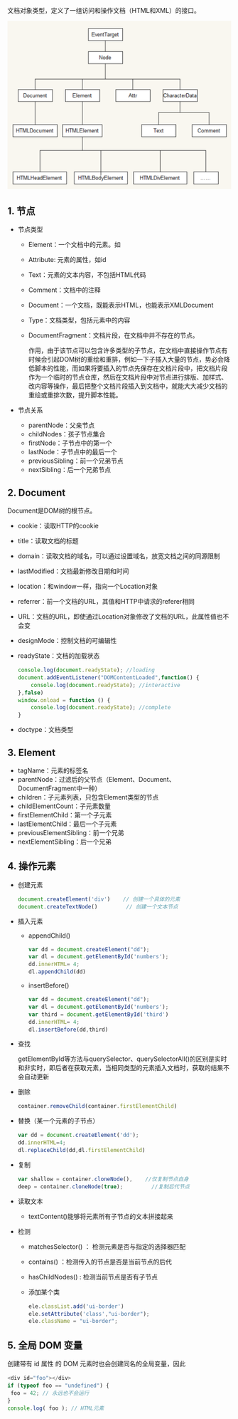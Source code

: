 文档对象类型，定义了一组访问和操作文档（HTML和XML）的接口。 

![BOM.png](./images/BOM.png)



## 1. 节点 

- 节点类型 

  - Element：一个文档中的元素。如<div>

  - Attribute: 元素的属性，如id

  - Text：元素的文本内容，不包括HTML代码

  - Comment：文档中的注释

  - Document：一个文档，既能表示HTML，也能表示XMLDocument

  - Type：文档类型，包括<DOCTYPE>元素中的内容

  - DocumentFragment：文档片段，在文档中并不存在的节点。

    作用，由于该节点可以包含许多类型的子节点，在文档中直接操作节点有时候会引起DOM树的重绘和重排，例如一下子插入大量的节点，势必会降低脚本的性能，而如果将要插入的节点先保存在文档片段中，把文档片段作为一个临时的节点仓库，然后在文档片段中对节点进行排版、加样式、改内容等操作，最后把整个文档片段插入到文档中，就能大大减少文档的重绘或重排次数，提升脚本性能。 

- 节点关系

  - parentNode：父亲节点
  - childNodes：孩子节点集合
  - firstNode：子节点中的第一个
  - lastNode：子节点中的最后一个
  - previousSibling：前一个兄弟节点
  - nextSibling：后一个兄弟节点 



## 2. Document

Document是DOM树的根节点。

- cookie：读取HTTP的cookie

- title：读取文档的标题

- domain：读取文档的域名，可以通过设置域名，放宽文档之间的同源限制

- lastModified：文档最新修改日期和时间

- location：和window一样，指向一个Location对象

- referrer：前一个文档的URL，其值和HTTP中请求的referer相同

- URL：文档的URL，即使通过Location对象修改了文档的URL，此属性值也不会变

- designMode：控制文档的可编辑性

- readyState：文档的加载状态

  ```js
  console.log(document.readyState); //loading
  document.addEventListener("DOMContentLoaded",function() {
      console.log(document.readyState); //interactive
  },false)
  window.onload = function () {
      console.log(document.readyState); //complete
  }
  ```

- doctype：文档类型 

  

## 3. Element 

- tagName：元素的标签名
- parentNode：过滤后的父节点（Element、Document、DocumentFragment中一种）
- children：子元素列表，只包含Element类型的节点
- childElementCount：子元素数量
- firstElementChild：第一个子元素
- lastElementChild：最后一个子元素
- previousElementSibling：前一个兄弟
- nextElementSibling：后一个兄弟 





## 4. 操作元素 

- 创建元素 

  ```js
  document.createElement('div')    // 创建一个具体的元素
  document.createTextNode() 		// 创建一个文本节点
  ```

- 插入元素 

  - appendChild() 

    ```js
    var dd = document.createElement("dd");
    var dl = document.getElementById('numbers');
    dd.innerHTML= 4;
    dl.appendChild(dd)
    ```

  - insertBefore() 

    ```js
    var dd = document.createElement("dd");
    var dl = document.getElementById('numbers');
    var third = document.getElementById('third')
    dd.innerHTML= 4;
    dl.insertBefore(dd,third)
    ```

- 查找 

  getElementById等方法与querySelector、querySelectorAll()的区别是实时和非实时，即后者在获取元素，当相同类型的元素插入文档时，获取的结果不会自动更新 

- 删除

  ```js
  container.removeChild(container.firstElementChild)
  ```

- 替换（某一个元素的子节点） 

  ```js
  var dd = document.createElement('dd');
  dd.innerHTML=4;
  dl.replaceChild(dd,dl.firstElementChild)
  ```

- 复制 

  ```js
  var shallow = container.cloneNode(),    //仅复制节点自身
  deep = container.cloneNode(true); 		//复制后代节点
  ```

- 读取文本 

  - textContent()能够将元素所有子节点的文本拼接起来 

- 检测

  - matchesSelector() ： 检测元素是否与指定的选择器匹配 

  - contains() ：检测传入的节点是否是当前节点的后代 

  - hasChildNodes() : 检测当前节点是否有子节点 

  - 添加某个类 

    ```js
    ele.classList.add('ui-border')
    ele.setAttribute('class',"ui-border");
    ele.className = "ui-border";
    ```


## 5. 全局 DOM 变量

创建带有 id 属性 的 DOM 元素时也会创建同名的全局变量，因此

```js
<div id="foo"></div>
if (typeof foo == "undefined") {
 foo = 42; // 永远也不会运行
}
console.log( foo ); // HTML元素
```

















